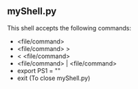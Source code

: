 ## myShell.py

This shell accepts the following commands:

- <file/command>
- <file/command> > <txtFile>
- <txtFile> < <file/command>
- <file/command> | <file/command>
- export PS1 = "<newPromp>"
- exit (To close myShell.py)
